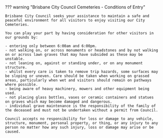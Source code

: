 ??? warning "Brisbane City Council Cemeteries - Conditions of Entry" 

    Brisbane City Council seeks your assistance to maintain a safe and peaceful environment for all visitors to enjoy visiting our City Cemeteries.
    
    You can play your part by having consideration for other visitors in our grounds by: 
    
    - entering only between 6:00am and 6:00pm.
    - not walking on, or across monuments or headstones and by not walking on or across lawn graves that may have subsided as these may be unstable.
    - not leaning on, against or standing under, or on any monument structure. 
    - whilst every care is taken to remove trip hazards, some surfaces may be sloping or uneven. Care should be taken when working on grassed areas, particularly when wet and visitors should remain on pathways where possible.
    - being aware of heavy machinery, mowers and other equipment being used.
    - not placing glass bottles, vases or ceramic containers and statues on graves which may become damaged and dangerous.
    - individual grave maintenance is the responsibility of the family of the deceased and must not be undertaken without a permit from Council.
    
    Council accepts no responsibility for loss or damage to any vehicle, structure, monument, personal property, or thing, or any injury to any person no matter how any such injury, loss or damage may arise or be caused. 
